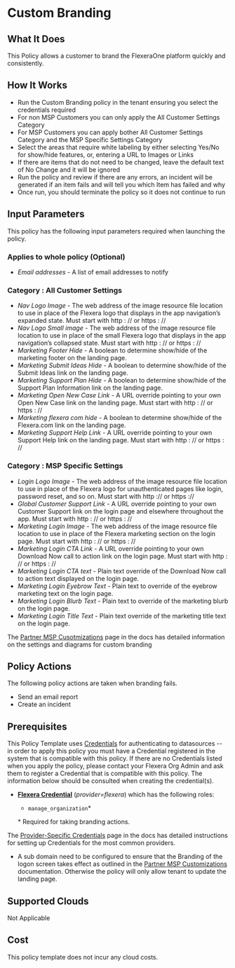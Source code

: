 # Custom Branding

## What It Does

This Policy allows a customer to brand the FlexeraOne platform quickly and consistently.

## How It Works

- Run the Custom Branding policy in the tenant ensuring you select the credentials required
- For non MSP Customers you can only apply the All Customer Settings Category
- For MSP Customers you can apply bother All Customer Settings Category and the MSP Specific Settings Category
- Select the areas that require white labeling by either selecting Yes/No for show/hide features, or, entering a URL to Images or Links
- If there are items that do not need to be changed, leave the default text of No Change and it will be ignored
- Run the policy and review if there are any errors, an incident will be generated if an item fails and will tell you which Item has failed and why
- Once run, you should terminate the policy so it does not continue to run

## Input Parameters

This policy has the following input parameters required when launching the policy.

### Applies to whole policy (Optional)

- *Email addresses* - A list of email addresses to notify

### Category : All Customer Settings

- *Nav Logo Image* - The web address of the image resource file location to use in place of the Flexera logo that displays in the app navigation’s expanded state. Must start with http : // or https : //
- *Nav Logo Small image* - The web address of the image resource file location to use in place of the small Flexera logo that displays in the app navigation’s collapsed state. Must start with http : // or https : //
- *Marketing Footer Hide* - A boolean to determine show/hide of the marketing footer on the landing page.
- *Marketing Submit Ideas Hide* - A boolean to determine show/hide of the Submit Ideas link on the landing page.
- *Marketing Support Plan Hide* - A boolean to determine show/hide of the Support Plan Information link on the landing page.
- *Marketing Open New Case Link* - A URL override pointing to your own Open New Case link on the landing page. Must start with http : // or https : //
- *Marketing flexera com hide* - A boolean to determine show/hide of the Flexera.com link on the landing page.
- *Marketing Support Help Link* - A URL override pointing to your own Support Help link on the landing page. Must start with http : // or https : //

### Category : MSP Specific Settings

- *Login Logo Image* - The web address of the image resource file location to use in place of the Flexera logo for unauthenticated pages like login, password reset, and so on. Must start with http  :// or https  ://
- *Global Customer Support Link* - A URL override pointing to your own Customer Support link on the login page and elsewhere throughout the app. Must start with http : // or https : //
- *Marketing Login Image* - The web address of the image resource file location to use in place of the Flexera marketing section on the login page. Must start with http : // or https : //
- *Marketing Login CTA Link* - A URL override pointing to your own Download Now call to action link on the login page. Must start with http : // or https : //
- *Marketing Login CTA text* - Plain text override of the Download Now call to action text displayed on the login page.
- *Marketing Login Eyebrow Text* - Plain text to override of the eyebrow marketing text on the login page.
- *Marketing Login Blurb Text* - Plain text to override of the marketing blurb on the login page.
- *Marketing Login Title Text* - Plain text override of the marketing title text on the login page.

The [Partner MSP Cusotmizations](https://docs.flexera.com/flexera/EN/Administration/PartnerMSPCustomizations.htm) page in the docs has detailed information on the settings and diagrams for custom branding

## Policy Actions

The following policy actions are taken when branding fails.

- Send an email report
- Create an incident

## Prerequisites

This Policy Template uses [Credentials](https://docs.flexera.com/flexera/EN/Automation/ManagingCredentialsExternal.htm) for authenticating to datasources -- in order to apply this policy you must have a Credential registered in the system that is compatible with this policy. If there are no Credentials listed when you apply the policy, please contact your Flexera Org Admin and ask them to register a Credential that is compatible with this policy. The information below should be consulted when creating the credential(s).

- [**Flexera Credential**](https://docs.flexera.com/flexera/EN/Automation/ProviderCredentials.htm) (*provider=flexera*) which has the following roles:
  - `manage_organization`*

  \* Required for taking branding actions.

The [Provider-Specific Credentials](https://docs.flexera.com/flexera/EN/Automation/ProviderCredentials.htm) page in the docs has detailed instructions for setting up Credentials for the most common providers.

- A sub domain need to be configured to ensure that the Branding of the logon screen takes effect as outlined in the [Partner MSP Customizations](https://docs.flexera.com/flexera/EN/Administration/PartnerMSPCustomizations.htm) documentation. Otherwise the policy will only allow tenant to update the landing page.

## Supported Clouds

Not Applicable

## Cost

This policy template does not incur any cloud costs.
